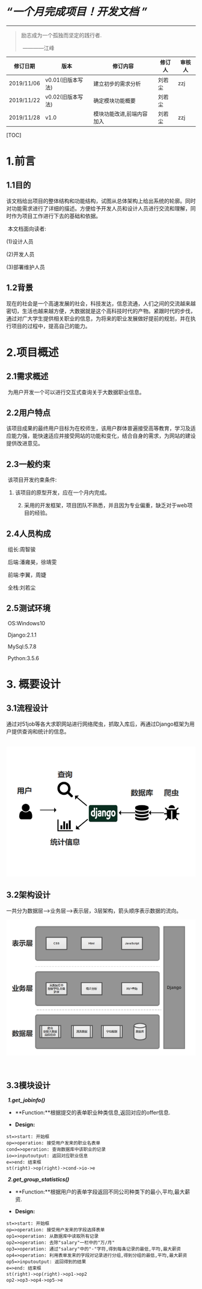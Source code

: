 # ***“一个月完成项目！开发文档 ”***

***

> 励志成为一个孤独而坚定的践行者.
>
> ​												————江峰

| 修订日期   | 版本              | 修订内容                  | 修订人 | 审核人 |
| ---------- | ----------------- | ------------------------- | ------ | ------ |
| 2019/11/06 | v0.01(旧版本写法) | 建立初步的需求分析        | 刘若尘 | zzj    |
| 2019/11/22 | v0.02(旧版本写法) | 确定模块功能概要          | 刘若尘 |        |
| 2019/11/28 | v1.0              | 模块功能改进,前端内容加入 | 刘若尘 | zzj    |



[TOC]

# 1.前言



## 1.1目的

​	该文档给出项目的整体结构和功能结构，试图从总体架构上给出系统的轮廓。同时对功能需求进行了详细的描述。方便给予开发人员和设计人员进行交流和理解，同时作为项目工作进行下去的基础和依据。

​	本文档面向读者:

(1)设计人员

(2)开发人员

(3)部署维护人员

## 1.2背景

​	现在的社会是一个高速发展的社会，科技发达，信息流通，人们之间的交流越来越密切，生活也越来越方便，大数据就是这个高科技时代的产物。紧跟时代的步伐，通过对广大学生提供相关职业的信息，为将来的职业发展做好提前的规划，并在执行项目的过程中，提高自己的能力。

# 2.项目概述



## 2.1需求概述

​	为用户开发一个可以进行交互式查询关于大数据职业信息。

## 2.2用户特点

​	该项目成果的最终用户目标为在校师生，该用户群体普遍接受高等教育，学习及适应能力强，能快速适应并接受网站的功能和变化，结合自身的需求，为网站的建设提供改进意见。

## 2.3一般约束

​	该项目开发约束条件:

1. 该项目的原型开发，应在一个月内完成。

 	2. 采用的开发框架，项目团队不熟悉，并且因为专业偏重，缺乏对于web项目的经验。

## 2.4人员构成

​	组长:周智骏

​	后端:潘雍昊，徐靖雯

​	前端:李翼，周婕

​	全栈:刘若尘

## 2.5测试环境

​	OS:Windows10

​	Django:2.1.1 

​	MySql:5.7.8

​	Python:3.5.6



# 3. 概要设计



## 3.1流程设计

​	通过对51job等各大求职网站进行网络爬虫，抓取入库后，再通过Django框架为用户提供查询和统计的信息。

​	<img src="./WorkProcess.png" alt="流程" style="zoom: 67%;" />

## 3.2架构设计

​	一共分为数据层-->业务层-->表示层，3层架构，箭头顺序表示数据的流向。

<img src="./Framework.png" alt="架构"  />

​		





## 3.3模块设计

​	***1.get_jobinfo()***

  + **Function:**根据提交的表单职业种类信息,返回对应的offer信息.
    
  + **Design:** 

```flow
st=>start: 开始框
op=>operation: 接受用户发来的职业名表单
cond=>operation: 查询数据库中该职业的记录
io=>inputoutput: 返回对应职业信息
e=>end: 结束框
st(right)->op(right)->cond->io->e

```




​	***2.get_group_statistics()***
 - **Function:**根据用户的表单字段返回不同公司种类下的最小,平均,最大薪资.

- **Design:** 

```flow
st=>start: 开始框
op=>operation: 接受用户发来的字段选择表单
op1=>operation: 从数据库中读取所有记录
op2=>operation: 去除"salary"一栏中的"万/月"
op3=>operation: 通过"salary"中的"-"字符,得到每条记录的最低,平均,最大薪资
op4=>operation: 利用表单发来的字段对记录进行分组,得到分组的最低,平均,最大薪资
op5=>inputoutput: 返回得到的结果
e=>end: 结束框
st(right)->op(right)->op1->op2
op2->op3->op4->op5->e										 


```